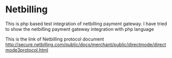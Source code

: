 # Netbilling
This is php based test integration of netbilling payment gateway.
I have tried to show the netbilling payment gateway integration with php language

This is the link of Netbilling protocol document 
http://secure.netbilling.com/public/docs/merchant/public/directmode/directmode3protocol.html
